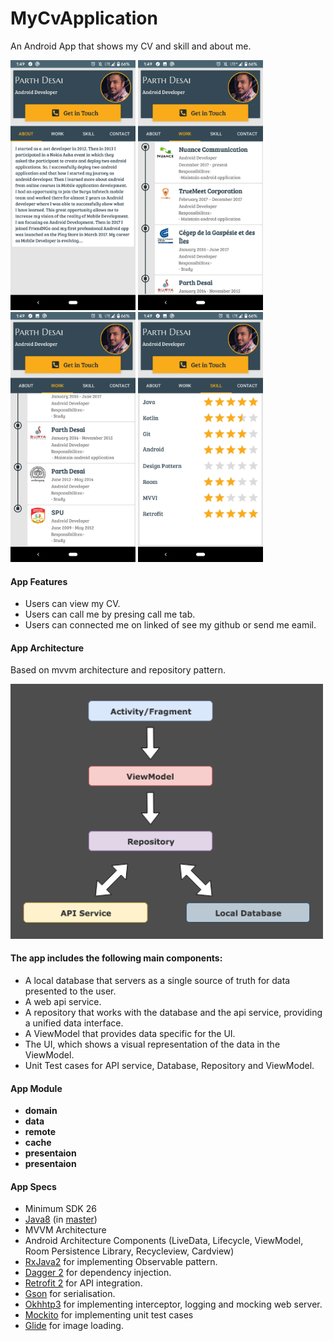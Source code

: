 # MyCvApplication
An Android App that shows my CV and skill and about me.

 <img src="https://raw.githubusercontent.com/parth1493/MyCvApplication/master/UI/src/main/res/drawable/Screenshot_20191118-134926.png" width="200" style="max-width:100%;"> <img src="https://raw.githubusercontent.com/parth1493/MyCvApplication/master/UI/src/main/res/drawable/Screenshot_20191118-134935.png" width="200" style="max-width:100%;">  <img src="https://raw.githubusercontent.com/parth1493/MyCvApplication/master/UI/src/main/res/drawable/Screenshot_20191118-134941.png" width="200" style="max-width:100%;"> <img src="https://raw.githubusercontent.com/parth1493/MyCvApplication/master/UI/src/main/res/drawable/Screenshot_20191118-134946.png" width="200" style="max-width:100%;">  
 
 #### App Features
* Users can view my CV.
* Users can call me by presing call me tab.
* Users can connected me on linked of see my github or send me eamil.

#### App Architecture 
Based on mvvm architecture and repository pattern.

<img src="https://raw.githubusercontent.com/parth1493/MyCvApplication/master/UI/src/main/res/drawable/3.png" width="500" style="max-width:500%;">

 #### The app includes the following main components:

* A local database that servers as a single source of truth for data presented to the user. 
* A web api service.
* A repository that works with the database and the api service, providing a unified data interface.
* A ViewModel that provides data specific for the UI.
* The UI, which shows a visual representation of the data in the ViewModel.
* Unit Test cases for API service, Database, Repository and ViewModel.

#### App Module
* <b>domain</b> 
* <b>data</b>
* <b>remote</b> 
* <b>cache</b>
* <b>presentaion</b>
* <b>presentaion</b>

#### App Specs
* Minimum SDK 26
* [Java8](https://java.com/en/download/faq/java8.xml) (in [master](https://github.com/parth1493/MyCvApplication))
* MVVM Architecture
* Android Architecture Components (LiveData, Lifecycle, ViewModel, Room Persistence Library, Recycleview, Cardview)
* [RxJava2](https://github.com/ReactiveX/RxJava) for implementing Observable pattern.
* [Dagger 2](https://google.github.io/dagger/) for dependency injection.
* [Retrofit 2](https://square.github.io/retrofit/) for API integration.
* [Gson](https://github.com/google/gson) for serialisation.
* [Okhhtp3](https://github.com/square/okhttp) for implementing interceptor, logging and mocking web server.
* [Mockito](https://site.mockito.org/) for implementing unit test cases
* [Glide](https://github.com/bumptech/glide) for image loading.
